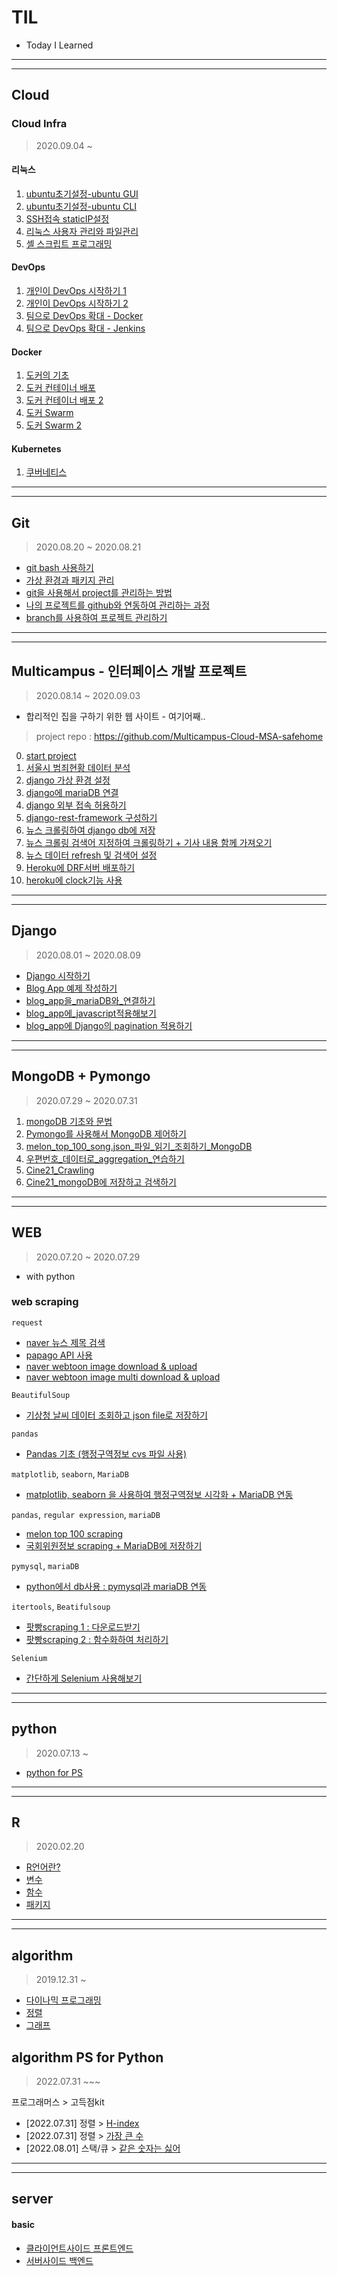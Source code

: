# TIL
* Today I Learned

---
---
## Cloud
### Cloud Infra
> 2020.09.04 ~ 
#### 리눅스
1. [ubuntu초기설정-ubuntu GUI](Cloud/1.ubuntu초기설정-ubuntuGUI.md)
2. [ubuntu초기설정-ubuntu CLI](Cloud/2.ubuntu초기설정-ubuntuCLI.md)
3. [SSH접속 staticIP설정](Cloud/3.SSH접속_staticIP설정.md)
4. [리눅스 사용자 관리와 파일관리](Cloud/4.리눅스_사용자관리와_파일관리.md)
5. [셸 스크립트 프로그래밍](Cloud/5.셸스크립트_프로그래밍.md)

#### DevOps
1. [개인이 DevOps 시작하기 1](Cloud/6.개인이DevOps시작하기1.md)
2. [개인이 DevOps 시작하기 2](Cloud/7.개인이DevOps시작하기2.md)
3. [팀으로 DevOps 확대 - Docker](Cloud/8.팀으로DevOps확대-Docker.md)
4. [팀으로 DevOps 확대 - Jenkins](Cloud/9.팀으로DevOps확대-Jenkins.md)

#### Docker
1. [도커의 기초](Cloud/10.도커의기초.md)
2. [도커 컨테이너 배포](Cloud/11.도커컨테이너배포.md)
3. [도커 컨테이너 배포 2](Cloud/12.도커컨테이너배포2.md)
4. [도커 Swarm](Cloud/13.도커swarm.md)
5. [도커 Swarm 2](Cloud/14.도커swarm2.md)

#### Kubernetes
1. [쿠버네티스](Cloud/15.kubernetes.md)
---
---

## Git
> 2020.08.20 ~ 2020.08.21

* [git bash 사용하기](Git/1.git_bash_사용방법.ipynb)
* [가상 환경과 패키지 관리](Git/2.가상환경과패키지관리.ipynb)
* [git을 사용해서 project를 관리하는 방법](Git/3.git을_사용해보자.ipynb)
* [나의 프로젝트를 github와 연동하여 관리하는 과정](Git/4.직접셋팅하는과정.ipynb)
* [branch를 사용하여 프로젝트 관리하기](Git/5.branch_관리하기.md)

---
---

## Multicampus - 인터페이스 개발 프로젝트
> 2020.08.14 ~ 2020.09.03

- 합리적인 집을 구하기 위한 웹 사이트 - 여기어째..
> project repo : https://github.com/Multicampus-Cloud-MSA-safehome

0. [start project](mulcamp_project/0.start_project.ipynb)
1. [서울시 범죄현황 데이터 분석](mulcamp_project/1.서울시범죄현황데이터분석.ipynb)
2. [django 가상 환경 설정](mulcamp_project/2.django_가상환경.ipynb)
3. [django에 mariaDB 연결](mulcamp_project/3.mariaDB연결.ipynb)
4. [django 외부 접속 허용하기](mulcamp_project/4.django_외부접속허용하기.ipynb)
5. [django-rest-framework 구성하기](mulcamp_project/5.django-rest-framework구성하기.ipynb)
6. [뉴스 크롤링하여 django db에 저장](mulcamp_project/6.뉴스크롤링하여django에저장.md)
7. [뉴스 크롤링 검색어 지정하여 크롤링하기 + 기사 내용 함께 가져오기](mulcamp_project/7.뉴스크롤링_검색어지정_내용포함.md)
8. [뉴스 데이터 refresh 및 검색어 설정](mulcamp_project/8.뉴스데이터refresh및검색어설정.md)
9. [Heroku에 DRF서버 배포하기](mulcamp_project/9.Heroku배포하기.md)
10. [heroku에 clock기능 사용](mulcamp_project/10.heroku에clock기능사용.md)

---
---

## Django
> 2020.08.01 ~ 2020.08.09

* [Django 시작하기](django/1.django_basic.ipynb)
* [Blog App 예제 작성하기](django/2.blog_App_예제_작성.ipynb)
* [blog_app을_mariaDB와_연결하기](django/4.blog_app을_mariaDB와_연결하기.ipynb)
* [blog_app에_javascript적용해보기](django/5.blog_app에_javascript적용하기.ipynb)
* [blog_app에 Django의 pagination 적용하기](django/6.pagination_적용하기.ipynb)

---
---

## MongoDB + Pymongo
> 2020.07.29 ~ 2020.07.31

1. [mongoDB 기초와 문법](mongoDB_pymongo/1.mongodb_basic_open.md)
2. [Pymongo를 사용해서 MongoDB 제어하기](mongoDB_pymongo/2.pymongo_find_update_delete.md)
3. [melon_top_100_song.json_파일_읽기_조회하기_MongoDB](mongoDB_pymongo/3.melon_top_100_song.json_파일_읽기_조회하기_MongoDB.md)
4. [우편번호_데이터로_aggregation_연습하기](mongoDB_pymongo/4.우편번호_데이터_aggregation_연습.md)
5. [Cine21_Crawling](mongoDB_pymongo/5.Cine21_Crawling.md)
6. [Cine21_mongoDB에 저장하고 검색하기](mongoDB_pymongo/6.Cine21_mongoDB저장_검색.md)

---
---

## WEB
> 2020.07.20 ~ 2020.07.29
* with python

### web scraping

`request`

* [naver 뉴스 제목 검색](WEB/1.Nhn_서비스_사용.md)
* [papago API 사용](WEB/1.Nhn_파파고서비스사용_yesterday번역.md)
* [naver webtoon image download & upload](WEB/2_1.Nhn_webtoon_image_download_upload.md)
* [naver webtoon image multi download & upload](WEB/2_2.Nhn_webtoon_image_multi_download.md)


`BeautifulSoup`
* [기상청 날씨 데이터 조회하고 json file로 저장하기](WEB/3.기상청_날씨데이터_조회하기.md)


`pandas`
* [Pandas 기초 (행정구역정보 cvs 파일 사용)](WEB/4_1.Pandas_행정구역정보_cvs파일_분석.md)


`matplotlib`, `seaborn`, `MariaDB`
* [matplotlib, seaborn 을 사용하여 행정구역정보 시각화 + MariaDB 연동](WEB/4_2_matplotlib_seaborn_행정구역정보_시각화+mariaDB_연동.md)


`pandas`, `regular expression`, `mariaDB`
* [melon top 100 scraping](WEB/6_melon_top_100_scraping.md)
* [국회위원정보 scraping + MariaDB에 저장하기](WEB/7_국회위원정보_scraping_save.md)


`pymysql`, `mariaDB`
* [python에서 db사용 : pymysql과 mariaDB 연동](WEB/8.pymysql_mariaDB연동.md)


`itertools`, `Beatifulsoup`
* [팟빵scraping 1 : 다운로드받기](WEB/9_1.팟빵_scraping_1.md)
* [팟빵scraping 2 : 함수화하여 처리하기](WEB/9_2.팟빵_scraping_2_함수처리.md)


`Selenium`
* [간단하게 Selenium 사용해보기](WEB/10.Selenium사용_연습.md)

---
---

## python
> 2020.07.13 ~
* [python for PS](python/1.python_basic.ipynb)


---
---
## R
> 2020.02.20

* [R언어란?](R/basic_R.md)
* [변수](R/basic_R2.md)
* [함수](R/basic_R3.md)
* [패키지](R/basic_R4.md)
---
---
## algorithm
> 2019.12.31 ~

* [다이나믹 프로그래밍](algorithm/dp_fibonacci.md)
* [정렬](algorithm/sort.md)
* [그래프](algorithm/graph.md)

## algorithm PS for Python
> 2022.07.31 ~~~

프로그래머스 > 고득점kit
* [2022.07.31] 정렬 > [H-index](algorithm/programmers/sort_h-index.py)
* [2022.07.31] 정렬 > [가장 큰 수](algorithm/programmers/sort_bignum.py)
* [2022.08.01] 스택/큐 > [같은 숫자는 싫어](algorithm/programmers/stack_donlikesame.py)
---
---
## server
#### basic
* [클라이언트사이드 프론트엔드](server/front_end.md)
* [서버사이드 백엔드](server/back_end.md)
